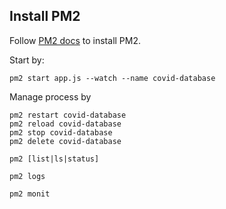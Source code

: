 ## Install PM2

Follow [PM2 docs](https://pm2.keymetrics.io/docs/usage/quick-start/) to install PM2. 

Start by:

```
pm2 start app.js --watch --name covid-database
```

Manage process by 

```
pm2 restart covid-database
pm2 reload covid-database
pm2 stop covid-database
pm2 delete covid-database

pm2 [list|ls|status]

pm2 logs

pm2 monit
```